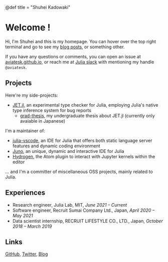 @def title = "Shuhei Kadowaki"

# Welcome !

Hi, I'm Shuhei and this is my homepage.
You can hover over the top right terminal and go to see my [blog posts](/posts), or something other.

If you have any questions or comments, you can
open an issue at [aviatesk.github.io](https://github.com/aviatesk/aviatesk.github.io),
or reach me at [Julia slack](https://julialang.org/slack/) with mentioning my handle `@aviatesk`.


## Projects

Here're my side-projects:
- [JET.jl](https://github.com/aviatesk/JET.jl), an experimental type checker for Julia, employing Julia's native type inference system for bug reports
  - [grad-thesis](https://github.com/aviatesk/grad-thesis), my undergraduate thesis about JET.jl (currently only avaiable in Japanese)

I'm a maintainer of:
- [julia-vscode](https://www.julia-vscode.org/), an IDE for Julia that offers both static language server features and dynamic coding environment
- [Juno](https://junolab.org/), an unique, dynamic and interactive IDE for Julia
- [Hydrogen](https://github.com/nteract/hydrogen), the Atom plugin to interact with Jupyter kernels within the editor

... and I'm a committer of miscellaneous OSS projects, mainly related to Julia.

## Experiences

- Research engineer, Julia Lab, MIT, _June 2021 – Current_
- Software engineer, Recruit Sumai Company Ltd., Japan, _April 2020 – May 2021_
- Data scientist internship, RECRUIT LIFESTYLE CO., LTD., Japan, _October 2018 – March 2019_

## Links

[GitHub](https://github.com/aviatesk), [Twitter](https://twitter.com/kdwkshh), [Blog](/posts)
